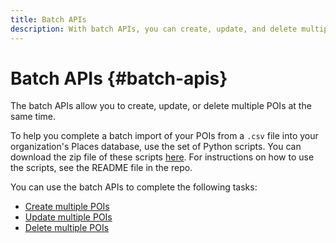 ```yaml
---
title: Batch APIs
description: With batch APIs, you can create, update, and delete multiple POIs.
---
```


# Batch APIs {#batch-apis}

The batch APIs allow you to create, update, or delete multiple POIs at the same time.

To help you complete a batch import of your POIs from a `.csv` file into your organization's Places database, use the set of Python scripts. You can download the zip file of these scripts [here](https://github.com/adobe/places-scripts). For instructions on how to use the scripts, see the README file  in the repo.

You can use the batch APIs to complete the following tasks:

* [Create multiple POIs](/help/web-service-api/api-usage/manage-pois/batch-apis/create-multiple-pois.md)
* [Update multiple POIs](/help/web-service-api/api-usage/manage-pois/batch-apis/update-multiple-pois.md)
* [Delete multiple POIs](/help/web-service-api/api-usage/manage-pois/batch-apis/delete-multiple-pois.md)
